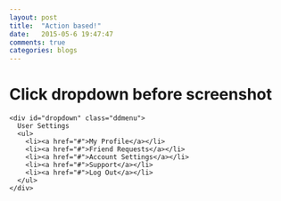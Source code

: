 ```yaml
---
layout: post
title:  "Action based!"
date:   2015-05-6 19:47:47
comments: true
categories: blogs
---
```

<div class="action">
  <div id="wrap">
    <h1>Click dropdown before screenshot</h1>
    
    <div id="dropdown" class="ddmenu">
      User Settings
      <ul>
        <li><a href="#">My Profile</a></li>
        <li><a href="#">Friend Requests</a></li>
        <li><a href="#">Account Settings</a></li>
        <li><a href="#">Support</a></li>
        <li><a href="#">Log Out</a></li>
      </ul>
    </div>
  </div>

<div>